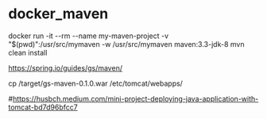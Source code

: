 # docker_maven

docker run -it --rm --name my-maven-project -v "$(pwd)":/usr/src/mymaven -w /usr/src/mymaven maven:3.3-jdk-8 mvn clean install

https://spring.io/guides/gs/maven/

cp /target/gs-maven-0.1.0.war /etc/tomcat/webapps/

#https://husbch.medium.com/mini-project-deploying-java-application-with-tomcat-bd7d96bfcc7
